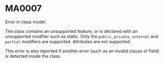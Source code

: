 # MA0007

Error in class model.

The class contains an unsupported feature, or is declared with an unsupported modifier such as static. Only the `public`, `private`, `internal` and `partial` modifiers are supported. Attributes are not supported.

This error is also reported if another error (such as an invalid clause or field) is detected inside the class.


